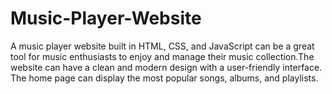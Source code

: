 # Music-Player-Website
A music player website built in HTML, CSS, and JavaScript can be a great tool for music enthusiasts to enjoy and manage their music collection.The website can have a clean and modern design with a user-friendly interface. The home page can display the most popular songs, albums, and playlists.
